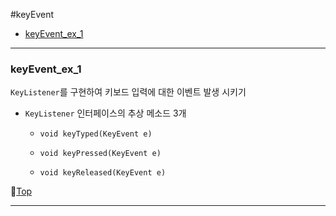#keyEvent

* [keyEvent_ex_1](#keyevent_ex_1)

---

### keyEvent_ex_1

``KeyListener``를 구현하여 키보드 입력에 대한 이벤트 발생 시키기

* ``KeyListener`` 인터페이스의 추상 메소드 3개

	* ``void keyTyped(KeyEvent e)``
	
	* ``void keyPressed(KeyEvent e)``
	
	* ``void keyReleased(KeyEvent e)``
	
:camel:[Top](#keyevent)	
	
---